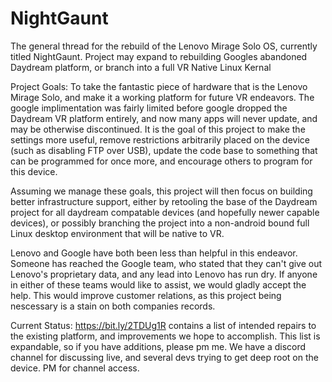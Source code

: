 # NightGaunt
The general thread for the rebuild of the Lenovo Mirage Solo OS, currently titled NightGaunt. Project may expand to rebuilding Googles abandoned Daydream platform, or branch into a full VR Native Linux Kernal

Project Goals: To take the fantastic piece of hardware that is the Lenovo Mirage Solo, and make it a working platform for future VR endeavors. The google implimentation was fairly limited before google dropped the Daydream VR platform entirely, and now many apps will never update, and may be otherwise discontinued. It is the goal of this project to make the settings more useful, remove restrictions arbitrarily placed on the device (such as disabling FTP over USB), update the code base to something that can be programmed for once more, and encourage others to program for this device. 

Assuming we manage these goals, this project will then focus on building better infrastructure support, either by retooling the base of the Daydream project for all daydream compatable devices (and hopefully newer capable devices), or possibly branching the project into a non-android bound full Linux desktop environment that will be native to VR. 

Lenovo and Google have both been less than helpful in this endeavor. Someone has reached the Google team, who stated that they can't give out Lenovo's proprietary data, and any lead into Lenovo has run dry. If anyone in either of these teams would like to assist, we would gladly accept the help. This would improve customer relations, as this project being nescessary is a stain on both companies records. 

Current Status: 
https://bit.ly/2TDUg1R contains a list of intended repairs to the existing platform, and improvements we hope to accomplish. This list is expandable, so if you have additions, please pm me. 
We have a discord channel for discussing live, and several devs trying to get deep root on the device. PM for channel access. 
